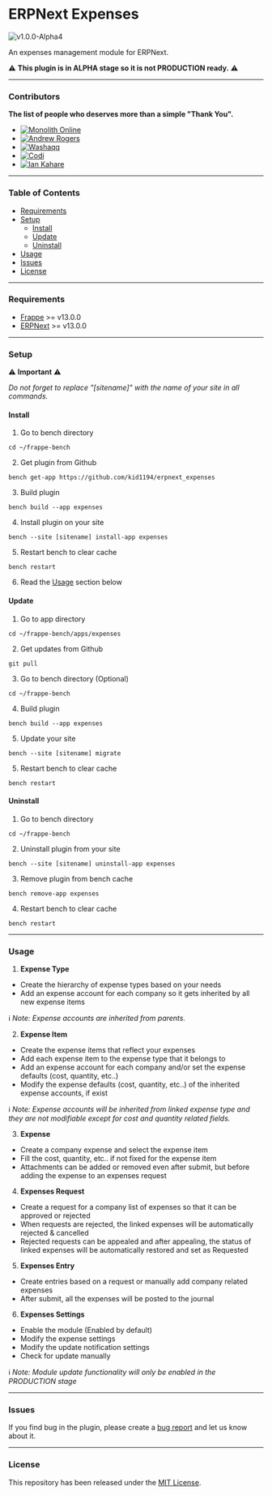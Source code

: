 # ERPNext Expenses

![v1.0.0-Alpha4](https://img.shields.io/badge/v1.0.0-Alpha4-blue?style=plastic)

An expenses management module for ERPNext.

⚠️ **This plugin is in ALPHA stage so it is not PRODUCTION ready.** ⚠️

---

### Contributors
**The list of people who deserves more than a simple "Thank You".**
- [![Monolith Online](https://img.shields.io/badge/Monolith_Online-Debug_%7C_Test-red?style=plastic)](https://github.com/monolithon)
- [![Andrew Rogers](https://img.shields.io/badge/Andrew_Rogers-Debug_%7C_Test-blue?style=plastic)](https://github.com/agrogers)
- [![Washaqq](https://img.shields.io/badge/Washaqq-Debug_%7C_Test-orange?style=plastic)](https://github.com/washaqq)
- [![Codi](https://img.shields.io/badge/Codi-Debug_%7C_Test-green?style=plastic)](https://github.com/hassan-youssef)
- [![Ian Kahare](https://img.shields.io/badge/Ian_Kahare-Debug_%7C_Test-yellow?style=plastic)](https://github.com/iakah)

---

### Table of Contents
- [Requirements](#requirements)
- [Setup](#setup)
  - [Install](#install)
  - [Update](#update)
  - [Uninstall](#uninstall)
- [Usage](#usage)
- [Issues](#issues)
- [License](#license)

---

### Requirements
- [Frappe](https://github.com/frappe/frappe) >= v13.0.0
- [ERPNext](https://github.com/frappe/erpnext) >= v13.0.0

---

### Setup

⚠️ **Important** ⚠️

*Do not forget to replace "[sitename]" with the name of your site in all commands.*

#### Install
1. Go to bench directory

```
cd ~/frappe-bench
```

2. Get plugin from Github

```
bench get-app https://github.com/kid1194/erpnext_expenses
```

3. Build plugin

```
bench build --app expenses
```

4. Install plugin on your site

```
bench --site [sitename] install-app expenses
```

5. Restart bench to clear cache

```
bench restart
```

6. Read the [Usage](#usage) section below

#### Update
1. Go to app directory

```
cd ~/frappe-bench/apps/expenses
```

2. Get updates from Github

```
git pull
```

3. Go to bench directory (Optional)

```
cd ~/frappe-bench
```

4. Build plugin

```
bench build --app expenses
```

5. Update your site

```
bench --site [sitename] migrate
```

5. Restart bench to clear cache

```
bench restart
```

#### Uninstall
1. Go to bench directory

```
cd ~/frappe-bench
```

2. Uninstall plugin from your site

```
bench --site [sitename] uninstall-app expenses
```

3. Remove plugin from bench cache

```
bench remove-app expenses
```

4. Restart bench to clear cache

```
bench restart
```

---

### Usage
1. **Expense Type**
  - Create the hierarchy of expense types based on your needs
  - Add an expense account for each company so it gets inherited by all new expense items

ℹ️ *Note: Expense accounts are inherited from parents.*

2. **Expense Item**
  - Create the expense items that reflect your expenses
  - Add each expense item to the expense type that it belongs to
  - Add an expense account for each company and/or set the expense defaults (cost, quantity, etc..)
  - Modify the expense defaults (cost, quantity, etc..) of the inherited expense accounts, if exist

ℹ️ *Note: Expense accounts will be inherited from linked expense type and they are not modifiable except for cost and quantity related fields.*

3. **Expense**
  - Create a company expense and select the expense item
  - Fill the cost, quantity, etc.. if not fixed for the expense item
  - Attachments can be added or removed even after submit, but before adding the expense to an expenses request

4. **Expenses Request**
  - Create a request for a company list of expenses so that it can be approved or rejected
  - When requests are rejected, the linked expenses will be automatically rejected & cancelled
  - Rejected requests can be appealed and after appealing, the status of linked expenses will be automatically restored and set as Requested

5. **Expenses Entry**
  - Create entries based on a request or manually add company related expenses
  - After submit, all the expenses will be posted to the journal

6. **Expenses Settings**
  - Enable the module (Enabled by default)
  - Modify the expense settings
  - Modify the update notification settings
  - Check for update manually

ℹ️ *Note: Module update functionality will only be enabled in the PRODUCTION stage*

---

### Issues
If you find bug in the plugin, please create a [bug report](https://github.com/kid1194/erpnext_expenses/issues/new?assignees=&labels=&template=bug_report.md&title=) and let us know about it.

---

### License
This repository has been released under the [MIT License](https://github.com/kid1194/erpnext_expenses/blob/main/LICENSE).